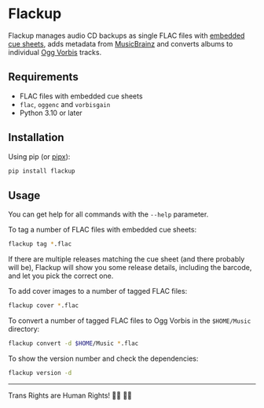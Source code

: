 # Flackup

Flackup manages audio CD backups as single FLAC files with [embedded cue
sheets][cuesheet], adds metadata from [MusicBrainz][] and converts albums to
individual [Ogg Vorbis][] tracks.

[cuesheet]: https://xiph.org/flac/format.html#format_overview
[musicbrainz]: https://musicbrainz.org/
[ogg vorbis]: https://xiph.org/vorbis/

## Requirements

- FLAC files with embedded cue sheets
- `flac`, `oggenc` and `vorbisgain`
- Python 3.10 or later

## Installation

Using pip (or [pipx][]):

```bash
pip install flackup
```

[pipx]: https://pypa.github.io/pipx/

## Usage

You can get help for all commands with the `--help` parameter.

To tag a number of FLAC files with embedded cue sheets:

```bash
flackup tag *.flac
```

If there are multiple releases matching the cue sheet (and there probably will
be), Flackup will show you some release details, including the barcode, and let
you pick the correct one.

To add cover images to a number of tagged FLAC files:

```bash
flackup cover *.flac
```

To convert a number of tagged FLAC files to Ogg Vorbis in the `$HOME/Music`
directory:

```bash
flackup convert -d $HOME/Music *.flac
```

To show the version number and check the dependencies:

```bash
flackup version -d
```

---

Trans Rights are Human Rights! 🏳️‍⚧️ 🏳️‍🌈
